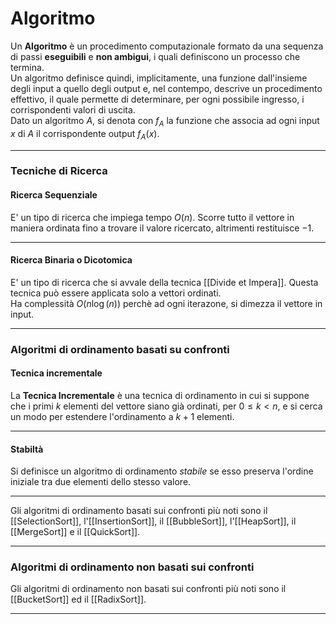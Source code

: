 # Algoritmo #
Un **Algoritmo** è un procedimento computazionale formato da una sequenza di passi **eseguibili** e **non ambigui**, i quali definiscono un processo che termina.<br />
Un algoritmo definisce quindi, implicitamente, una funzione dall'insieme degli input a quello degli output e, nel contempo, descrive un procedimento effettivo, il quale permette di determinare, per ogni possibile ingresso, i corrispondenti valori di uscita.<br />
Dato un algoritmo $A$, si denota con $f_{A}$ la funzione che associa ad ogni input $x$ di $A$ il corrispondente output $f_{A}(x)$.<br />

------------------------------------------------------------

### Tecniche di Ricerca ###
#### Ricerca Sequenziale ####
E' un tipo di ricerca che impiega tempo $O(n)$. Scorre tutto il vettore in maniera ordinata fino a trovare il valore ricercato, altrimenti restituisce $-1$.<br />

------------------------------------------------------------

#### Ricerca Binaria o Dicotomica ####
E' un tipo di ricerca che si avvale della tecnica [[Divide et Impera]]. Questa tecnica può essere applicata solo a vettori ordinati.<br />
Ha complessità $O(n\log(n))$ perchè ad ogni iterazone, si dimezza il vettore in input.<br />

------------------------------------------------------------

### Algoritmi di ordinamento basati su confronti ###
#### Tecnica incrementale ####
La **Tecnica Incrementale** è una tecnica di ordinamento in cui si suppone che i primi $k$ elementi del vettore siano già ordinati, per $0 \leq k < n$, e si cerca un modo per estendere l'ordinamento a $k+1$ elementi.<br />

------------------------------------------------------------

#### Stabiltà ####
Si definisce un algoritmo di ordinamento _stabile_ se esso preserva l'ordine iniziale tra due elementi dello stesso valore.<br />

------------------------------------------------------------

Gli algoritmi di ordinamento basati sui confronti più noti sono il [[SelectionSort]], l'[[InsertionSort]], il [[BubbleSort]], l'[[HeapSort]], il [[MergeSort]] e il [[QuickSort]].<br />

------------------------------------------------------------

### Algoritmi di ordinamento non basati sui confronti ###
Gli algoritmi di ordinamento non basati sui confronti più noti sono il [[BucketSort]] ed il [[RadixSort]].<br />

------------------------------------------------------------



